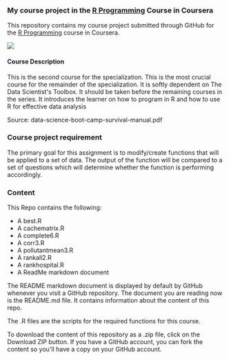 ### My course project in the [R Programming]("https://www.coursera.org/course/rprog") Course in Coursera

This repository contains my course project submitted through GitHub for the [R Programming]("https://www.coursera.org/course/rprog") course in Coursera. 

[<img src="https://coursera-course-photos.s3.amazonaws.com/5e/b4ef8069b511e3ae92c39913bb30e0/Rprogramming.jpg">](https://d3njjcbhbojbot.cloudfront.net/api/utilities/v1/imageproxy/)

#### Course Description

This is the second course for the specialization. This is the most crucial course for the remainder of the
specialization. It is softly dependent on The Data Scientist's Toolbox. It should be taken before the remaining courses in the series. It introduces the learner on how to program in R and how to use R for effective data analysis

Source: data-science-boot-camp-survival-manual.pdf

### Course project requirement

The primary goal for this assignment is to modify/create functions that will be applied to a set of data. The output of the function will be compared to a set of questions which will determine whether the function is performing accordingly.

### Content 

This Repo contains the following:

- A best.R
- A cachematrix.R
- A complete6.R
- A corr3.R
- A pollutantmean3.R
- A rankall2.R
- A rankhospital.R
- A ReadMe markdown document

The README markdown document is displayed by default by GitHub whenever you visit a GitHub repository. The document you are reading now is the README.md file. It contains information about the content of this repo.

The .R files are the scripts for the required functions for this course.

To download the content of this repository as a .zip file, click on the Download ZIP button. If you have a GitHub account, you can fork the content so you'll have a copy on your GitHub account.  
